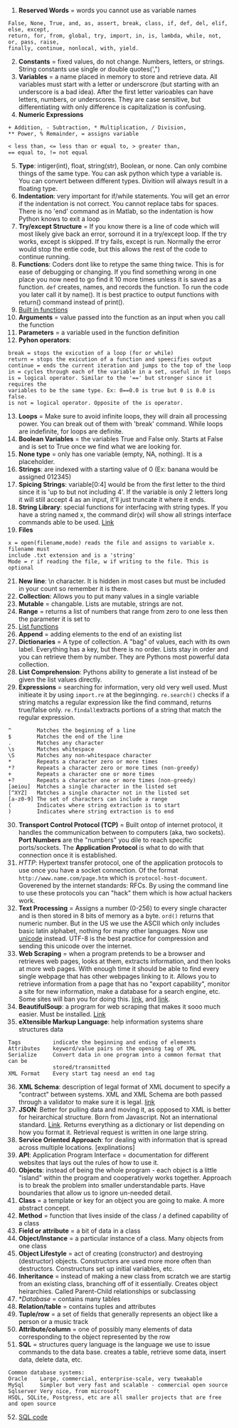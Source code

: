 1. **Reserved Words** = words you cannot use as variable names
```
False, None, True, and, as, assert, break, class, if, def, del, elif, else, except, 
return, for, from, global, try, import, in, is, lambda, while, not, or, pass, raise, 
finally, continue, nonlocal, with, yield.
```
2. **Constants** = fixed values, do not change. Numbers, letters, or strings. String constants use single or double quotes(',")
3. **Variables** = a name placed in memory to store and retrieve data. All variables must start with a letter or underscrore (but starting with an underscore is a bad idea). After the first letter varioables can have letters, numbers, or underscores. They are case sensitive, but differentiating with only difference is capitalization is confusing. 
4. **Numeric Expressions**
```
+ Addition, - Subtraction, * Multiplication, / Division, 
** Power, % Remainder, = assigns variable
```
```
< less than, <= less than or equal to, > greater than, 
== equal to, != not equal
```
5. **Type**: intiger(int), float, string(str), Boolean, or none. Can only combine things of the same type. You can ask python which type a variable is. You can convert between different types. Divition will always result in a floating type. 
6. **Indentation**: very important for if/while statements. You will get an error if the indentation is not correct. You cannot replace tabs for spaces. There is no 'end' command as in Matlab, so the indentation is how Python knows to exit a loop
7. **Try/except Structure** = If you know there is a line of code which will most likely give back an error, sorround it in a try/except loop. If the try works, except is skipped. If try fails, except is run. Normally the error would stop the entie code, but this allows the rest of the code to continue running. 
8. **Functions**: Coders dont like to retype the same thing twice. This is for ease of debugging or changing. If you find something wrong in one place you now need to go find it 10 more times unless it is saved as a function. `def` creates, names, and records the function. To run the code you later call it by name(). It is best practice to output functions with return() command instead of print().
9. [Built in functions](https://docs.python.org/3/library/functions.html)
10. **Arguments** = value passed into the function as an input when you call the function
11. **Parameters** = a variable used in the function definition
12. **Pyhon operators**: 
```
break = stops the exicution of a loop (for or while)
return = stops the exicution of a function and speecifies output
continue = ends the current iteration and jumps to the top of the loop
in = cycles through each of the variable in a set, useful in for loops
is = logical operator. Similar to the '==' but stronger since it requires the 
variables to be the same type. Ex: 0==0.0 is true but 0 is 0.0 is false.
is not = logical operator. Opposite of the is operator.
```
13. **Loops** = Make sure to avoid infinite loops, they will drain all processing power. You can break out of them with 'break' command. While loops are indefinite, for loops are definite.
14. **Boolean Variables** = the variables True and False only. Starts at False and is set to True once we find what we are looking for.
15. **None type** = only has one variable (empty, NA, nothing). It is a placeholder.
16. **Strings**: are indexed with a starting value of 0 (Ex: banana would be assigned 012345)
17. **Spicing Strings**: variable[0:4] would be from the first letter to the third since it is 'up to but not including 4'. If the variable is only 2 letters long it will still accept 4 as an input, it'll just truncate it where it ends. 
18. **String Library**: special functions for interfacing with string types. If you have a string named x, the command dir(x) will show all strings interface commands able to be used. [Link](https://docs.python.org/3/library/stdtypes.html#string-methods)
19. **Files** 
```
x = open(filename,mode) reads the file and assigns to variable x. filename must 
include .txt extension and is a 'string'
Mode = r if reading the file, w if writing to the file. This is optional
```
21. **New line**: \n character. It is hidden in most cases but must be included in your count so remember it is there. 
22. **Collection**: Allows you to put many values in a single variable
23. **Mutable** = changable. Lists are mutable, strings are not. 
24. **Range** = returns a list of numbers that range from zero to one less then the parameter it is set to 
25. [List functions](http://docs.python.org/tutorial/datastructures.html)
26. **Append** = adding elements to the end of an existing list 
27. **Dictionaries** = A type of collection. A "bag" of values, each with its own label. Everything has a key, but there is no order. Lists stay in order and you can retrieve them by number. They are Pythons most powerful data collection. 
28. **List Comprehension**: Pythons ability to generate a list instead of be given the list values directly. 
29. **Expressions** = searching for information, very old very well used. Must initieate it by using `import.re` at the beginnging. `re.search()` checks if a string matchs a regular expression like the find command, returns true/false only. `re.findall`extracts portions of a string that match the regular expression.
```
^        Matches the beginning of a line
$        Matches the end of the line
.        Matches any character
\s       Matches whitespace
\S       Matches any non-whitespace character
*        Repeats a character zero or more times
*?       Repeats a character zero or more times (non-greedy)
+        Repeats a character one or more times
+?       Repeats a character one or more times (non-greedy)
[aeiou]  Matches a single character in the listed set
[^XYZ]   Matches a single character not in the listed set
[a-z0-9] The set of characters can include a range
(        Indicates where string extraction is to start
)        Indicates where string extraction is to end
```
30. **Transport Control Protocol (TCP)** = Built ontop of internet protocol, it handles the communication between to computers (aka, two sockets). **Port Numbers** are the "numbers" you dile to reach specific ports/sockets. The **Application Protocol** is what to do with that connection once it is established. 
31. *HTTP*: Hypertext transfer protocol, one of the application protocols to use once you have a socket connection. Of the format `http://www.name.com/page.htm` which is `protocol-host-document`. Goverened by the internet standards: RFCs. By using the command line to use these protocols you can "hack" them which is how actual hackers work.
32. **Text Processing** = Assigns a number (0-256) to every single character and is then stored in 8 bits of memory as a byte. `ord()` returns that numeric number. But in the US we use the ASCII which only includes basic latin alphabet, nothing for many other languages. Now use [unicode](http://unicode.org/charts) instead. UTF-8 is the best practice for compression and sending this unicode over the internet. 
33. **Web Scraping** = when a program pretends to be a browser and retrieves web pages, looks at them, extracts information, and then looks at more web pages. With enough time it should be able to find every single webpage that has other webpages linking to it. Allows you to retrieve information from a page that has no "export capability", monitor a site for new information, make a database for a search engine, etc. Some sites will ban you for doing this. [link](http://en.wikipedia.org/wiki/Web_scraping), and [link](http://en.wikipedia.org/wiki/Web_crawler). 
34. **BeautifulSoup**: a program for web scraping that makes it sooo much easier. Must be installed. [Link](https://www.crummy.com/software/BeautifulSoup/)
35. **eXtensible Markup Language**: help information systems share structures data
```
Tags          indicate the beginning and ending of elements
Attributes    keyword/value pairs on the opening tag of XML
Serialize     Convert data in one program into a common format that can be 
              stored/transmitted
XML Format    Every start tag neesd an end tag
```
36. **XML Schema**: description of legal format of XML document to specify a "contract" between systems. XML and XML Schema are both passed through a validator to make sure it is legal. [link](http://en.wikipedia.org/wiki/Xml_schema)
37. **JSON**: Better for pulling data and moving it, as opposed to XML is better for heirarchical structure. Born from Javascript. Not an international standard. [Link](https://www.json.org/json-en.html). Returns everything as a dictionary or list depending on how you format it. Retrieval request is written in one large string. 
38. **Service Oriented Approach**: for dealing with information that is spread across multiple locations. [explinations]
39. **API**: Application Program Interface = documentation for different websites that lays out the rules of how to use it. 
40. **Objects**: instead of being the whole program - each object is a little "island" within the program and cooperatively works together. Approach is to break the problem into smaller understandable parts. Have boundaries that allow us to ignore un-needed detail. 
41. **Class** = a template or key for an object you are going to make. A more abstract concept. 
42. **Method** = function that lives inside of the class / a defined capability of a class
43. **Field or attribute** = a bit of data in a class 
44. **Object/Instance** = a particular instance of a class. Many objects from one class
45. **Object Lifestyle**  = act of creating (constructor) and destroying (destructor) objects. Constructors are used more more often than destructors. Constructurs set up initial variables, etc. 
46. **Inheritance** = instead of making a new class from scratch we are startig from an existing class, branching off of it essentially. Creates object heirarchies. Called Parent-Child relationships or subclassing
47. **Database* = contains many tables
48. **Relation/table** = contains tuples and attributes
49. **Tuple/row** = a set of fields that generally represents an object like a person or a music track
50. **Attribute/column** = one of possibly many elements of data corresponding to the object represented by the row
51. **SQL** = structures query language is the language we use to issue commands to the data base. creates a table, retrieve some data, insert data, delete data, etc.
```
Common database systems:
Oracle    Large, commercial, enterprise-scale, very tweakable
MySql     Simpler but very fast and scalable - commercial open source 
Sqlserver Very nice, from microsoft
HSQL, SQLite, Postgress, etc are all smaller projects that are free and open source
```
52. [SQL code](https://www.py4e.com/lectures3/Pythonlearn-15-Database-Handout.txt)
 
